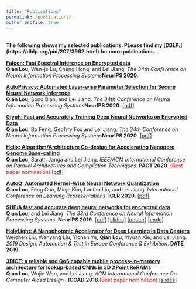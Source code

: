 ```yaml
---
title: "Publications"
permalink: /publications/
author_profile: true
---
```

<br>
<b>The following shows my selected publications. PLease find my [DBLP.](https://dblp.org/pid/207/3962.html) for more publications. </b> <br> 


<b>[Falcon: Fast Spectral Inference on Encrypted data](https://arxiv.org/abs/2006.04219)</b> <br> 
<b>Qian Lou</b>, Wen-je Lu, Cheng Hong, and Lei Jiang.
<i>The 34th Conference on Neural Information Processing Systems</i><b>NeurIPS 2020</b>. <span style="color:blue"></span>

<b>[AutoPrivacy: Automated Layer-wise Parameter Selection for Secure Neural Network Inference](https://arxiv.org/abs/2006.04219)</b> <br> 
<b>Qian Lou</b>, Song Bian, and Lei Jiang.
<i>The 34th Conference on Neural Information Processing Systems</i><b>NeurIPS 2020</b>. <span style="color:blue">[[pdf]](https://arxiv.org/abs/2006.04219)</span> 

<b>[Glyph: Fast and Accurately Training Deep Neural Networks on Encrypted Data](https://arxiv.org/abs/1911.07101)</b> <br> 
<b>Qian Lou</b>, Bo Feng, Geofrry Fox and Lei Jiang.
<i>The 34th Conference on Neural Information Processing Systems</i><b>NeurIPS 2020</b>. <span style="color:blue">[[pdf]](https://arxiv.org/abs/1911.07101)</span> 

<b>[Helix: Algorithm/Architecture Co-design for Accelerating Nanopore Genome Base-calling](http://qianlou.github.io)</b> <br> 
<b>Qian Lou</b>, Sarath Janga and Lei Jiang.
<i>IEEE/ACM International Conference on Parallel Architectures and Compilation Techniques</i>. <b>PACT 2020</b>. <span style="color:red">(Best paper nomination)</span> <span style="color:blue">[[pdf]](https://arxiv.org/abs/2008.03107)</span> 

<b>[AutoQ: Automated Kernel-Wise Neural Network Quantization](https://openreview.net/forum?id=rygfnn4twS)</b> <br> 
<b>Qian Lou</b>, Feng Guo, Minje Kim, Lantao Liu, and Lei Jiang.
<i>International Conference on Learning Representations</i>. <b>ICLR 2020</b>. <span style="color:blue">[[pdf]](https://openreview.net/pdf?id=rygfnn4twS)</span> 

<b>[SHE:A fast and accurate deep neural networks for encrypted data](http://qianlou.github.io/publications/NeurIPS2019)</b> <br> 
<b>Qian Lou</b>, and Lei Jiang.
<i>The 33rd Conference on Neural Information Processing Systems</i>. <b>NeurIPS 2019</b>. <span style="color:blue">[[pdf]](https://arxiv.org/abs/1906.00148)</span> <span style="color:blue">[[slides]](http://qianlou.github.io/files/NIPS_poster.pptx)</span> <span style="color:blue">[[poster]](http://qianlou.github.io/files/NIPS_poster.PPTX)</span> <span style="color:blue">[[code]](https://github.com/qianlou/SHE)</span>

<!---<b>[A Fast and Accurate Privacy-Preserving Deep Neural Network Via Leveled TFHE and Logarithmic Data Representation](http://qianlou.github.io/publications/NeurIPS2019)</b> <br> 
<b>Qian Lou</b>, and Lei Jiang.
<i>The 36th International Conference on Machine Learning, workhop on security and privacy of machine learning.</i>. <b>ICML 2019 workshop</b>. <span style="color:blue">[[poster]](http://qianlou.github.io/files/ICML2019.pdf)</span>
--->
<b>[HolyLight: A Nanophotonic Accelerator for Deep Learning in Data Centers](http://qianlou.github.io/publications/DATE2019)</b> <br> 
Weichen Liu, Wenyang Liu, Yichen Ye, <b>Qian Lou</b>, Yiyuan Xie, and Lei Jiang.
<i>2019 Design, Automation & Test in Europe Conference & Exhibition</i>. <b>DATE 2019</b>. 

<b>[3DICT: a reliable and QoS capable mobile process-in-memory architecture for lookup-based CNNs in 3D XPoint ReRAMs](http://qianlou.github.io/publications/ICCAD2018)</b> <br>
<b>Qian Lou</b>, Wujie Wen, and Lei Jiang.
<i>ACM International Conference On Computer Aided Design </i>. <b>ICCAD 2018</b>.<span style="color:red">(Best paper nomination)</span> <span style="color:blue">[[slides]](http://qianlou.github.io/files/ICCAD2018_SLIDE.pdf)</span>

<!---
<b>[BRAWL: A Spintronics-Based Portable Basecalling-in-Memory Architecture for Nanopore Genome Sequencing](http://qianlou.github.io/publications/CAL2018)</b> <br>
<b>Qian Lou</b>, Lei Jiang.
<i>Computer Architecture Letters 17(2): 241-244 (2018)</i>. <b>CAL 2018</b>.
--->
<!---
<b>[Runtime and reconfiguration dual-aware placement for SRAM-NVM hybrid FPGAs.](http://qianlou.github.io/publications/NVMSA2017)</b><br>
<b>Qian Lou</b>, Mengying Zhao, Lei Ju, Chun Jason Xue, Jingtong Hu, Zhiping Jia.
<i>IEEE Non-Volatile Memory Systems and Applications Symposium (NVMSA).</i> <b>NVMSA 2017</b>. <span style="color:blue">[[code]](https://github.com/qianlou/NVMSA2017)</span>
--->



